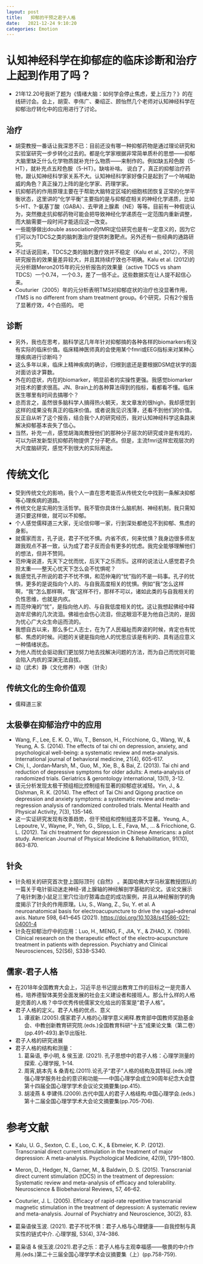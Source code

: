 ```yaml
---
layout: post
title:   抑郁的干预之君子人格
date:   2021-12-24 9:10:20
categories: Emotion
---
```


# 认知神经科学在抑郁症的临床诊断和治疗上起到作用了吗？

* 21年12.20号我听了题为《情绪大脑：如何学会停止焦虑，爱上压力？》的在线研讨会。会上，胡雯、李伟广、秦绍正、顾怡然几个老师对认知神经科学在抑郁治疗转化中的应用进行了讨论。

## 治疗

* 胡雯教授一番话让我深思不已：目前还没有哪一种抑郁药物是通过理论研究和实验室研究一步步转化过去的。都是化学家根据非常简单质朴的思想——抑郁大脑里缺乏什么化学物质就补充什么物质——来制作的。例如缺五羟色胺（5-HT），就补充点五羟色胺（5-HT）。缺啥补啥。
说白了，真正的抑郁治疗药物，跟认知神经科学家关系不大。认知神经科学家好像只是起到了一个呐喊助威的角色？真正操刀上阵的是化学家、药理学家。
* 抗抑郁药的作用原理主要在于帮助大脑特定区域的细胞核团恢复正常的化学平衡状态，这里讲的“化学平衡”主要指的是与抑郁症相关的神经化学递质，比如5-HT、?-氨基丁酸（GABA）、去甲肾上腺素（NE）等等。目前有一种假说认为，突然撤走抗抑郁药物可能会把导致神经化学递质在一定范围内重新调整，而大脑需要一段时间才能适应这一改变。
* 一些能够做出double association的fMRI定位研究也是有一定意义的，因为它们可以为TDCS之类的脑刺激治疗提供刺激靶点。另外还有一些经典的通路研究。
* 不过话说回来，TDCS之类的脑刺激疗效并不稳定（Kalu et al., 2012），不同研究报告的效果量差异较大，并且其持续疗效也不明确。Kalu et al. (2012)的元分析跟Meron2015年的元分析报告的效果量（active TDCS vs sham TDCS）一个0.74，一个0.3，差了一倍不止。这些数据实在让人提不起信心来。
* Couturier（2005）年的元分析表明TMS对抑郁症状的治疗也没显著作用， rTMS is no different from sham treatment group。6个研究，只有2个报告了显著疗效，4个白搭的。
吧

## 诊断

* 另外，我也在思考，脑科学这几年年针对抑郁搞的各种各样的biomarkers有没有实际的临床价值。临床精神医师真的会使用某个fmri或EEG指标来对某种心理疾病进行诊断吗？
* 这么多年以来，临床上精神疾病的确诊，归根到底还是要根据DSM症状学的面对面访谈才算数。
* 外在的症状，内在的biomarker，明显前者的实操性更强。我感觉biomarker对技术的要求很高。JN、Brain上的各种算法得到的指标，看都看不懂。临床医生哪里有时间去搞哪个？
* 总而言之，虽然很多脑科学人搞得热火朝天，发文章发的很high，我却感觉到这样的成果没有真正的临床价值。或者说我见识浅薄，还看不到他们的价值。反正自从听了这个报告，结合我个人的研究经历，我对认知神经科学这条路来解决抑郁基本丧失了信心。
* 当然，补充一点，感觉胡海岚教授他们的那种分子层次的研究或许是有戏的，可以为研发新型抗抑郁药物提供了分子靶点。但是，主流fmri这样宏观层次的大尺度脑研究，感觉不到很大的实际用途。

# 传统文化

* 受到传统文化的影响，我个人一直在思考能否从传统文化中找到一条解决抑郁等心理疾病的道路。
* 传统文化是实用的生活哲学。我不管你具体什么脑机制、神经机制，我只需知道只要这样做，就可以不抑郁。
* 个人感觉儒释道三大家，无论信仰哪一家，行到深处都绝见不到抑郁、焦虑的身影。
* 就儒家而言，孔子说，君子不忧不惧。内省不疚，何来忧惧？我身边很多师友跟我观点不甚一致，认为成了君子反而会有更多的忧虑。我完全能够理解他们的想法，但并不赞同。
* 范仲淹说道，先天下之忧而忧，后天下之乐而乐。这样的说法让人感觉君子负担太重——整天心忧天下怎么会不忧惧呢？
* 我感觉孔子所说的君子不忧不惧，和范仲淹的“忧”指的不是一码事。孔子的忧惧，更多的是说指向个人的、与自我高度相关的忧惧。例如“我”怎么这样啊，“我”怎么那样啊，“我”这样不行，那样不可以，诸如此类的与自我相关的负性思维，也就是内疚。
* 而范仲淹的“忧”，是指向他人的、与自我低度相关的忧。这让我想起佛经中释迦牟尼佛的几次流泪。佛祖也会伤心流泪，但这眼泪不是为他自己流的，是因为忧心广大众生命运而流的。
* 我想自古以来，那么多仁人志士，在为了人民福祉而奔波的时候，肯定也有忧郁、焦虑的时候。问题的关键是指向他人的忧思应该是有利的、具有适应意义一种情绪状态。
* 为他人而忧会驱动我们更加努力地去找解决问题的方法，而为自己而忧则可能会陷入内疚的深渊无法自拔。
* 动（武术）静（文化修养）中医（针灸）

## 传统文化的生命价值观

* 儒释道三家

## 太极拳在抑郁治疗中的应用

* Wang, F., Lee, E. K. O., Wu, T., Benson, H., Fricchione, G., Wang, W., & Yeung, A. S. (2014). The effects of tai chi on depression, anxiety, and psychological well-being: a systematic review and meta-analysis. International journal of behavioral medicine, 21(4), 605-617.
* Chi, I., Jordan‐Marsh, M., Guo, M., Xie, B., & Bai, Z. (2013). Tai chi and reduction of depressive symptoms for older adults: A meta‐analysis of randomized trials. Geriatrics & gerontology international, 13(1), 3-12.
* 该元分析发现太极干预组相比控制组有显著的抑郁症状减轻。Yin, J., & Dishman, R. K. (2014). The effect of Tai Chi and Qigong practice on depression and anxiety symptoms: a systematic review and meta-regression analysis of randomized controlled trials. Mental Health and Physical Activity, 7(3), 135-146.
* 这一实证研究发现有改善趋势，但干预组和控制组差异不显著。Yeung, A., Lepoutre, V., Wayne, P., Yeh, G., Slipp, L. E., Fava, M., ... & Fricchione, G. L. (2012). Tai chi treatment for depression in Chinese Americans: a pilot study. American Journal of Physical Medicine & Rehabilitation, 91(10), 863-870.

## 针灸

* 针灸相关的研究首次登上国际顶刊《自然》 。美国哈佛大学马秋富教授团队的一篇关于电针驱动迷走神经-肾上腺轴的神经解剖学基础的论文。该论文展示了电针刺激小鼠足三里穴位治疗脓毒血症的成功案例，并且从神经解剖学的角度揭示了针灸的作用原理。Liu, S., Wang, Z., Su, Y. et al. A neuroanatomical basis for electroacupuncture to drive the vagal–adrenal axis. Nature 598, 641–645 (2021). https://doi.org/10.1038/s41586-021-04001-4
* 针灸在抑郁治疗中的应用：Luo, H., MENG, F., JIA, Y., & ZHAO, X. (1998). Clinical research on the therapeutic effect of the electro‐acupuncture treatment in patients with depression. Psychiatry and Clinical Neurosciences, 52(S6), S338-S340.


## 儒家-君子人格

* 在2018年全国教育大会上，习近平总书记提出教育工作的目标之一是完善人格，培养德智体美劳全面发展的社会主义建设者和接班人。那么什么样的人格是完善的人格？中华优秀传统儒家文化给出的答案是“君子人格”。
* 君子人格的定义。君子人格的优点、意义
    1. 谭淑新.(2005).儒家君子人格的心理学意义阐释.教育部中国教师奖励基金会、中教创新教育研究院.(eds.)全国教育科研“十五”成果论文集（第二卷）(pp.491-493).新华出版社.
* 君子人格的研究进展
* 君子人格的结构和测量：
    1. 葛枭语, 李小明, & 侯玉波. (2021). 孔子思想中的君子人格：心理学测量的探索. 心理学报, 1–14.
    2. 周宵,姚本先 & 桑青松.(2011).论孔子“君子”人格的结构及其特征.(eds.)增强心理学服务社会的意识和功能——中国心理学会成立90周年纪念大会暨第十四届全国心理学学术会议论文摘要集(pp.415).
    3. 胡凌燕 & 李建伟.(2009).古代中国人的君子人格结构.中国心理学会.(eds.)第十二届全国心理学学术大会论文摘要集(pp.705-706).

# 参考文献

* Kalu, U. G., Sexton, C. E., Loo, C. K., & Ebmeier, K. P. (2012). Transcranial direct current stimulation in the treatment of major depression: A meta-analysis. Psychological Medicine, 42(9), 1791–1800.
* Meron, D., Hedger, N., Garner, M., & Baldwin, D. S. (2015). Transcranial direct current stimulation (tDCS) in the treatment of depression: Systematic review and meta-analysis of efficacy and tolerability. Neuroscience & Biobehavioral Reviews, 57, 46–62.
* Couturier, J. L. (2005). Efficacy of rapid-rate repetitive transcranial magnetic stimulation in the treatment of depression: A systematic review and meta-analysis. Journal of Psychiatry and Neuroscience, 30(2), 83.

* 葛枭语侯玉波. (2021). 君子不忧不惧：君子人格与心理健康——自我控制与真实性的链式中介. 心理学报, 53(4), 374–386.
* 葛枭语 & 侯玉波.(2021).君子之乐：君子人格与主观幸福感——敬畏的中介作用.(eds.)第二十三届全国心理学学术会议摘要集（上）(pp.758-759).
